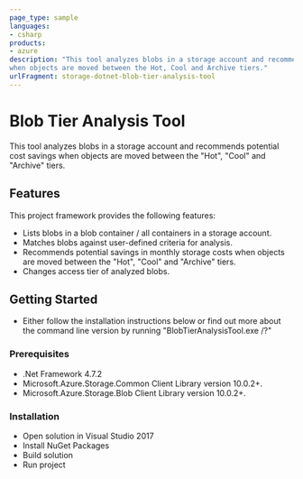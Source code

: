 ```yaml
---
page_type: sample
languages:
- csharp
products:
- azure
description: "This tool analyzes blobs in a storage account and recommends potential cost savings
when objects are moved between the Hot, Cool and Archive tiers."
urlFragment: storage-dotnet-blob-tier-analysis-tool
---
```



# Blob Tier Analysis Tool

This tool analyzes blobs in a storage account and recommends potential cost savings
when objects are moved between the "Hot", "Cool" and "Archive" tiers.

## Features

This project framework provides the following features:

* Lists blobs in a blob container / all containers in a storage account.
* Matches blobs against user-defined criteria for analysis.
* Recommends potential savings in monthly storage costs when objects are moved between the "Hot", "Cool" and "Archive" tiers.
* Changes access tier of analyzed blobs.

## Getting Started

* Either follow the installation instructions below or find out more about the command line version by running \"BlobTierAnalysisTool.exe /?\"

### Prerequisites

* .Net Framework 4.7.2
* Microsoft.Azure.Storage.Common Client Library version 10.0.2+.
* Microsoft.Azure.Storage.Blob Client Library version 10.0.2+.

### Installation

* Open solution in Visual Studio 2017
* Install NuGet Packages
* Build solution
* Run project
